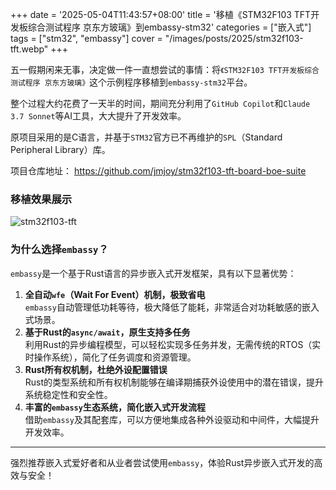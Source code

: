 +++
date = '2025-05-04T11:43:57+08:00'
title = '移植《STM32F103 TFT开发板综合测试程序 京东方玻璃》到embassy-stm32'
categories = ["嵌入式"]
tags = ["stm32", "embassy"]
cover = "/images/posts/2025/stm32f103-tft.webp"
+++

五一假期闲来无事，决定做一件一直想尝试的事情：将`《STM32F103 TFT开发板综合测试程序 京东方玻璃》`这个示例程序移植到`embassy-stm32`平台。

整个过程大约花费了一天半的时间，期间充分利用了`GitHub Copilot`和`Claude 3.7 Sonnet`等AI工具，大大提升了开发效率。

原项目采用的是C语言，并基于`STM32`官方已不再维护的`SPL`（Standard Peripheral Library）库。

项目仓库地址： <https://github.com/jmjoy/stm32f103-tft-board-boe-suite>

### 移植效果展示

![stm32f103-tft](/images/posts/2025/stm32f103-tft.webp)

### 为什么选择`embassy`？

`embassy`是一个基于Rust语言的异步嵌入式开发框架，具有以下显著优势：

1. **全自动`wfe`（Wait For Event）机制，极致省电**  
   `embassy`自动管理低功耗等待，极大降低了能耗，非常适合对功耗敏感的嵌入式场景。
2. **基于Rust的`async/await`，原生支持多任务**  
   利用Rust的异步编程模型，可以轻松实现多任务并发，无需传统的RTOS（实时操作系统），简化了任务调度和资源管理。
3. **Rust所有权机制，杜绝外设配置错误**  
   Rust的类型系统和所有权机制能够在编译期捕获外设使用中的潜在错误，提升系统稳定性和安全性。
4. **丰富的`embassy`生态系统，简化嵌入式开发流程**  
   借助`embassy`及其配套库，可以方便地集成各种外设驱动和中间件，大幅提升开发效率。

---

强烈推荐嵌入式爱好者和从业者尝试使用`embassy`，体验Rust异步嵌入式开发的高效与安全！
